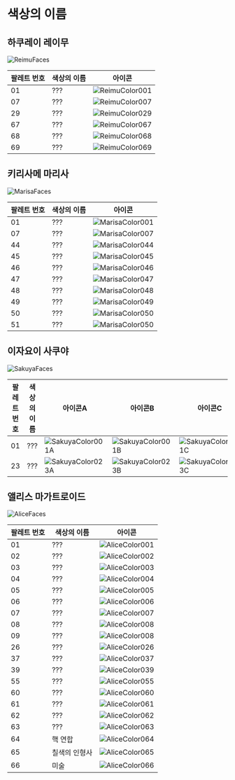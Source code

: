 # 색상의 이름

## 하쿠레이 레이무
![ReimuFaces](https://github.com/IkuTronHD/Touhou-Kagehakuchuumu---Shadow-Daydream/blob/main/img/Select/pl00_ct04.png)

| 팔레트 번호 | 색상의 이름 | 아이콘 |
|----------|---------------|-----------|
| 01 | ??? | ![ReimuColor001](https://github.com/IkuTronHD/Touhou-Kagehakuchuumu---Shadow-Daydream/blob/main/Reimu/Colors/KO/001.png) |
| 07 | ??? | ![ReimuColor007](https://github.com/IkuTronHD/Touhou-Kagehakuchuumu---Shadow-Daydream/blob/main/Reimu/Colors/KO/007.png) |
| 29 | ??? | ![ReimuColor029](https://github.com/IkuTronHD/Touhou-Kagehakuchuumu---Shadow-Daydream/blob/main/Reimu/Colors/KO/029.png) |
| 67 | ??? | ![ReimuColor067](https://github.com/IkuTronHD/Touhou-Kagehakuchuumu---Shadow-Daydream/blob/main/Reimu/Colors/KO/067.png) |
| 68 | ??? | ![ReimuColor068](https://github.com/IkuTronHD/Touhou-Kagehakuchuumu---Shadow-Daydream/blob/main/Reimu/Colors/KO/068.png) |
| 69 | ??? | ![ReimuColor069](https://github.com/IkuTronHD/Touhou-Kagehakuchuumu---Shadow-Daydream/blob/main/Reimu/Colors/KO/069.png) |

## 키리사메 마리사
![MarisaFaces](https://github.com/IkuTronHD/Touhou-Kagehakuchuumu---Shadow-Daydream/blob/main/img/Select/pl01_ct04.png)

| 팔레트 번호 | 색상의 이름 | 아이콘 |
|----------|---------------|-----------|
| 01 | ??? | ![MarisaColor001](https://github.com/IkuTronHD/Touhou-Kagehakuchuumu---Shadow-Daydream/blob/main/Marisa/Colors/KO/001.png) |
| 07 | ??? | ![MarisaColor007](https://github.com/IkuTronHD/Touhou-Kagehakuchuumu---Shadow-Daydream/blob/main/Marisa/Colors/KO/007.png) |
| 44 | ??? | ![MarisaColor044](https://github.com/IkuTronHD/Touhou-Kagehakuchuumu---Shadow-Daydream/blob/main/Marisa/Colors/KO/044.png) |
| 45 | ??? | ![MarisaColor045](https://github.com/IkuTronHD/Touhou-Kagehakuchuumu---Shadow-Daydream/blob/main/Marisa/Colors/KO/045.png) |
| 46 | ??? | ![MarisaColor046](https://github.com/IkuTronHD/Touhou-Kagehakuchuumu---Shadow-Daydream/blob/main/Marisa/Colors/KO/046.png) |
| 47 | ??? | ![MarisaColor047](https://github.com/IkuTronHD/Touhou-Kagehakuchuumu---Shadow-Daydream/blob/main/Marisa/Colors/KO/047.png) |
| 48 | ??? | ![MarisaColor048](https://github.com/IkuTronHD/Touhou-Kagehakuchuumu---Shadow-Daydream/blob/main/Marisa/Colors/KO/048.png) |
| 49 | ??? | ![MarisaColor049](https://github.com/IkuTronHD/Touhou-Kagehakuchuumu---Shadow-Daydream/blob/main/Marisa/Colors/KO/049.png) |
| 50 | ??? | ![MarisaColor050](https://github.com/IkuTronHD/Touhou-Kagehakuchuumu---Shadow-Daydream/blob/main/Marisa/Colors/KO/050.png) |
| 51 | ??? | ![MarisaColor050](https://github.com/IkuTronHD/Touhou-Kagehakuchuumu---Shadow-Daydream/blob/main/Marisa/Colors/KO/051.png) |

## 이자요이 사쿠야
![SakuyaFaces](https://github.com/IkuTronHD/Touhou-Kagehakuchuumu---Shadow-Daydream/blob/main/img/Select/pl02a_ct04.png)

| 팔레트 번호 | 색상의 이름 | 아이콘A | 아이콘B | 아이콘C |
|----------|---------------|-----------|-----------|-----------|
| 01 | ??? | ![SakuyaColor001A](https://github.com/IkuTronHD/Touhou-Kagehakuchuumu---Shadow-Daydream/blob/main/Sakuya/Colors/KO/001A.png) | ![SakuyaColor001B](https://github.com/IkuTronHD/Touhou-Kagehakuchuumu---Shadow-Daydream/blob/main/Sakuya/Colors/KO/001B.png) | ![SakuyaColor001C](https://github.com/IkuTronHD/Touhou-Kagehakuchuumu---Shadow-Daydream/blob/main/Sakuya/Colors/KO/001C.png) |
| 23 | ??? | ![SakuyaColor023A](https://github.com/IkuTronHD/Touhou-Kagehakuchuumu---Shadow-Daydream/blob/main/Sakuya/Colors/KO/023A.png) | ![SakuyaColor023B](https://github.com/IkuTronHD/Touhou-Kagehakuchuumu---Shadow-Daydream/blob/main/Sakuya/Colors/KO/023B.png) | ![SakuyaColor023C](https://github.com/IkuTronHD/Touhou-Kagehakuchuumu---Shadow-Daydream/blob/main/Sakuya/Colors/KO/023C.png) |

## 앨리스 마가트로이드
![AliceFaces](https://github.com/IkuTronHD/Touhou-Kagehakuchuumu---Shadow-Daydream/blob/main/img/Select/pl03_ct04.png)

| 팔레트 번호 | 색상의 이름 | 아이콘 |
|----------|---------------|-----------|
| 01 | ??? | ![AliceColor001](https://github.com/IkuTronHD/Touhou-Kagehakuchuumu---Shadow-Daydream/blob/main/Alice/Colors/KO/001.png) |
| 02 | ??? | ![AliceColor002](https://github.com/IkuTronHD/Touhou-Kagehakuchuumu---Shadow-Daydream/blob/main/Alice/Colors/KO/002.png) |
| 03 | ??? | ![AliceColor003](https://github.com/IkuTronHD/Touhou-Kagehakuchuumu---Shadow-Daydream/blob/main/Alice/Colors/KO/003.png) |
| 04 | ??? | ![AliceColor004](https://github.com/IkuTronHD/Touhou-Kagehakuchuumu---Shadow-Daydream/blob/main/Alice/Colors/KO/004.png) |
| 05 | ??? | ![AliceColor005](https://github.com/IkuTronHD/Touhou-Kagehakuchuumu---Shadow-Daydream/blob/main/Alice/Colors/KO/005.png) |
| 06 | ??? | ![AliceColor006](https://github.com/IkuTronHD/Touhou-Kagehakuchuumu---Shadow-Daydream/blob/main/Alice/Colors/KO/006.png) |
| 07 | ??? | ![AliceColor007](https://github.com/IkuTronHD/Touhou-Kagehakuchuumu---Shadow-Daydream/blob/main/Alice/Colors/KO/007.png) |
| 08 | ??? | ![AliceColor008](https://github.com/IkuTronHD/Touhou-Kagehakuchuumu---Shadow-Daydream/blob/main/Alice/Colors/KO/008.png) |
| 09 | ??? | ![AliceColor008](https://github.com/IkuTronHD/Touhou-Kagehakuchuumu---Shadow-Daydream/blob/main/Alice/Colors/KO/009.png) |
| 26 | ??? | ![AliceColor026](https://github.com/IkuTronHD/Touhou-Kagehakuchuumu---Shadow-Daydream/blob/main/Alice/Colors/KO/026.png) |
| 37 | ??? | ![AliceColor037](https://github.com/IkuTronHD/Touhou-Kagehakuchuumu---Shadow-Daydream/blob/main/Alice/Colors/KO/037.png) |
| 39 | ??? | ![AliceColor039](https://github.com/IkuTronHD/Touhou-Kagehakuchuumu---Shadow-Daydream/blob/main/Alice/Colors/KO/039.png) |
| 55 | ??? | ![AliceColor055](https://github.com/IkuTronHD/Touhou-Kagehakuchuumu---Shadow-Daydream/blob/main/Alice/Colors/KO/055.png) |
| 60 | ??? | ![AliceColor060](https://github.com/IkuTronHD/Touhou-Kagehakuchuumu---Shadow-Daydream/blob/main/Alice/Colors/KO/060.png) |
| 61 | ??? | ![AliceColor061](https://github.com/IkuTronHD/Touhou-Kagehakuchuumu---Shadow-Daydream/blob/main/Alice/Colors/KO/061.png) |
| 62 | ??? | ![AliceColor062](https://github.com/IkuTronHD/Touhou-Kagehakuchuumu---Shadow-Daydream/blob/main/Alice/Colors/KO/062.png) |
| 63 | ??? | ![AliceColor063](https://github.com/IkuTronHD/Touhou-Kagehakuchuumu---Shadow-Daydream/blob/main/Alice/Colors/KO/063.png) |
| 64 | 핵 연합 | ![AliceColor064](https://github.com/IkuTronHD/Touhou-Kagehakuchuumu---Shadow-Daydream/blob/main/Alice/Colors/KO/064.png) |
| 65 | 칠색의 인형사 | ![AliceColor065](https://github.com/IkuTronHD/Touhou-Kagehakuchuumu---Shadow-Daydream/blob/main/Alice/Colors/KO/065.png) |
| 66 | 미술 | ![AliceColor066](https://github.com/IkuTronHD/Touhou-Kagehakuchuumu---Shadow-Daydream/blob/main/Alice/Colors/KO/066.png) |
